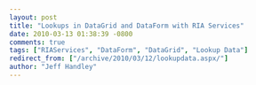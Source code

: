 ```yaml
---
layout: post
title: "Lookups in DataGrid and DataForm with RIA Services"
date: 2010-03-13 01:38:39 -0800
comments: true
tags: ["RIAServices", "DataForm", "DataGrid", "Lookup Data"]
redirect_from: ["/archive/2010/03/12/lookupdata.aspx/"]
author: "Jeff Handley"
---
```


